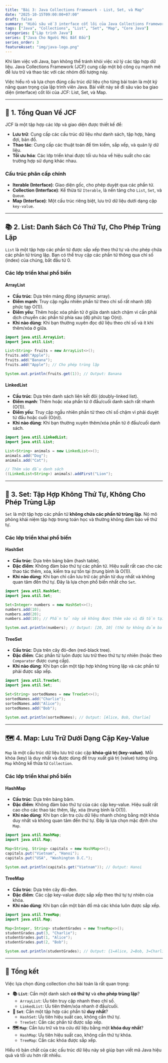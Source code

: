 ```yaml
---
title: "Bài 3: Java Collections Framework - List, Set, và Map"
date: "2025-10-15T09:00:00+07:00"
draft: false
summary: "Hiểu sâu về 3 interface cốt lõi của Java Collections Framework: List, Set, và Map, cùng các lớp triển khai phổ biến như ArrayList, HashSet, HashMap."
tags: ["Java", "Collections", "List", "Set", "Map", "Core Java"]
categories: ["Lập trình Java"]
series: ["Java Cho Người Mới Bắt Đầu"]
series_order: 3
featureAsset: "img/java-logo.png"
---
```


Khi làm việc với Java, bạn không thể tránh khỏi việc xử lý các tập hợp dữ liệu. Java Collections Framework (JCF) cung cấp một bộ công cụ mạnh mẽ để lưu trữ và thao tác với các nhóm đối tượng này.

Việc hiểu rõ và lựa chọn đúng cấu trúc dữ liệu cho từng bài toán là một kỹ năng quan trọng của lập trình viên Java. Bài viết này sẽ đi sâu vào ba giao diện (interface) cốt lõi của JCF: List, Set, và Map.

---

## 🧠 1. Tổng Quan Về JCF

JCF là một tập hợp các lớp và giao diện được thiết kế để:

- **Lưu trữ**: Cung cấp các cấu trúc dữ liệu như danh sách, tập hợp, hàng đợi, bản đồ.
- **Thao tác**: Cung cấp các thuật toán để tìm kiếm, sắp xếp, và quản lý dữ liệu.
- **Tối ưu hóa**: Các lớp triển khai được tối ưu hóa về hiệu suất cho các trường hợp sử dụng khác nhau.

### Cấu trúc phân cấp chính

- **Iterable (Interface)**: Giao diện gốc, cho phép duyệt qua các phần tử.
- **Collection (Interface)**: Kế thừa từ `Iterable`, là nền tảng cho `List`, `Set`, và `Queue`.
- **Map (Interface)**: Một cấu trúc riêng biệt, lưu trữ dữ liệu dưới dạng cặp `key-value`.

---

## 📚 2. List: Danh Sách Có Thứ Tự, Cho Phép Trùng Lặp

`List` là một tập hợp các phần tử được sắp xếp theo thứ tự và cho phép chứa các phần tử trùng lặp. Bạn có thể truy cập các phần tử thông qua chỉ số (index) của chúng, bắt đầu từ 0.

### Các lớp triển khai phổ biến

#### ArrayList

- **Cấu trúc**: Dựa trên mảng động (dynamic array).
- **Điểm mạnh**: Truy cập ngẫu nhiên phần tử theo chỉ số rất nhanh (độ phức tạp O(1)).
- **Điểm yếu**: Thêm hoặc xóa phần tử ở giữa danh sách chậm vì cần phải dịch chuyển các phần tử phía sau (độ phức tạp O(n)).
- **Khi nào dùng**: Khi bạn thường xuyên đọc dữ liệu theo chỉ số và ít khi thêm/xóa ở giữa.

```java
import java.util.ArrayList;
import java.util.List;

List<String> fruits = new ArrayList<>();
fruits.add("Apple");
fruits.add("Banana");
fruits.add("Apple"); // Cho phép trùng lặp

System.out.println(fruits.get(1)); // Output: Banana
```

#### LinkedList

- **Cấu trúc**: Dựa trên danh sách liên kết đôi (doubly-linked list).
- **Điểm mạnh**: Thêm hoặc xóa phần tử ở đầu/cuối danh sách rất nhanh (O(1)).
- **Điểm yếu**: Truy cập ngẫu nhiên phần tử theo chỉ số chậm vì phải duyệt từ đầu hoặc cuối (O(n)).
- **Khi nào dùng**: Khi bạn thường xuyên thêm/xóa phần tử ở đầu/cuối danh sách.

```java
import java.util.LinkedList;
import java.util.List;

List<String> animals = new LinkedList<>();
animals.add("Dog");
animals.add("Cat");

// Thêm vào đầu danh sách
((LinkedList<String>) animals).addFirst("Lion");
```

---

## 🌿 3. Set: Tập Hợp Không Thứ Tự, Không Cho Phép Trùng Lặp

`Set` là một tập hợp các phần tử **không chứa các phần tử trùng lặp**. Nó mô phỏng khái niệm tập hợp trong toán học và thường không đảm bảo về thứ tự.

### Các lớp triển khai phổ biến

#### HashSet

- **Cấu trúc**: Dựa trên bảng băm (hash table).
- **Đặc điểm**: Không đảm bảo thứ tự các phần tử. Hiệu suất rất cao cho các thao tác thêm, xóa, kiểm tra sự tồn tại (trung bình là O(1)).
- **Khi nào dùng**: Khi bạn chỉ cần lưu trữ các phần tử duy nhất và không quan tâm đến thứ tự. Đây là lựa chọn phổ biến nhất cho `Set`.

```java
import java.util.HashSet;
import java.util.Set;

Set<Integer> numbers = new HashSet<>();
numbers.add(10);
numbers.add(20);
numbers.add(10); // Phần tử này sẽ không được thêm vào vì đã tồn tại

System.out.println(numbers); // Output: [20, 10] (thứ tự không đảm bảo)
```

#### TreeSet

- **Cấu trúc**: Dựa trên cây đỏ-đen (red-black tree).
- **Đặc điểm**: Các phần tử luôn được lưu trữ theo thứ tự tự nhiên (hoặc theo `Comparator` được cung cấp).
- **Khi nào dùng**: Khi bạn cần một tập hợp không trùng lặp và các phần tử phải được sắp xếp.

```java
import java.util.TreeSet;
import java.util.Set;

Set<String> sortedNames = new TreeSet<>();
sortedNames.add("Charlie");
sortedNames.add("Alice");
sortedNames.add("Bob");

System.out.println(sortedNames); // Output: [Alice, Bob, Charlie]
```

---

## 🗺️ 4. Map: Lưu Trữ Dưới Dạng Cặp Key-Value

`Map` là một cấu trúc dữ liệu lưu trữ các cặp **khóa-giá trị (key-value)**. Mỗi khóa (key) là duy nhất và được dùng để truy xuất giá trị (value) tương ứng. `Map` không kế thừa từ `Collection`.

### Các lớp triển khai phổ biến

#### HashMap

- **Cấu trúc**: Dựa trên bảng băm.
- **Đặc điểm**: Không đảm bảo thứ tự của các cặp key-value. Hiệu suất rất cao cho các thao tác thêm, lấy, xóa (trung bình là O(1)).
- **Khi nào dùng**: Khi bạn cần tra cứu dữ liệu nhanh chóng bằng một khóa duy nhất và không quan tâm đến thứ tự. Đây là lựa chọn mặc định cho `Map`.

```java
import java.util.HashMap;
import java.util.Map;

Map<String, String> capitals = new HashMap<>();
capitals.put("Vietnam", "Hanoi");
capitals.put("USA", "Washington D.C.");

System.out.println(capitals.get("Vietnam")); // Output: Hanoi
```

#### TreeMap

- **Cấu trúc**: Dựa trên cây đỏ-đen.
- **Đặc điểm**: Các cặp key-value được sắp xếp theo thứ tự tự nhiên của khóa.
- **Khi nào dùng**: Khi bạn cần một bản đồ mà các khóa luôn được sắp xếp.

```java
import java.util.TreeMap;
import java.util.Map;

Map<Integer, String> studentGrades = new TreeMap<>();
studentGrades.put(3, "Charlie");
studentGrades.put(1, "Alice");
studentGrades.put(2, "Bob");

System.out.println(studentGrades); // Output: {1=Alice, 2=Bob, 3=Charlie}
```

---

## 🎯 Tổng kết

Việc lựa chọn đúng collection cho bài toán là rất quan trọng:

- **📚 `List`**: Cần một danh sách **có thứ tự** và **cho phép trùng lặp**?
  - `ArrayList`: Ưu tiên truy cập nhanh theo chỉ số.
  - `LinkedList`: Ưu tiên thêm/xóa nhanh ở đầu/cuối.
- **🌿 `Set`**: Cần một tập hợp các phần tử **duy nhất**?
  - `HashSet`: Ưu tiên hiệu suất cao, không cần thứ tự.
  - `TreeSet`: Cần các phần tử được sắp xếp.
- **🗺️ `Map`**: Cần lưu trữ và tra cứu dữ liệu bằng một **khóa duy nhất**?
  - `HashMap`: Ưu tiên hiệu suất cao, không cần thứ tự khóa.
  - `TreeMap`: Cần các khóa được sắp xếp.

Hiểu rõ bản chất của các cấu trúc dữ liệu này sẽ giúp bạn viết mã Java hiệu quả và tối ưu hơn rất nhiều.
